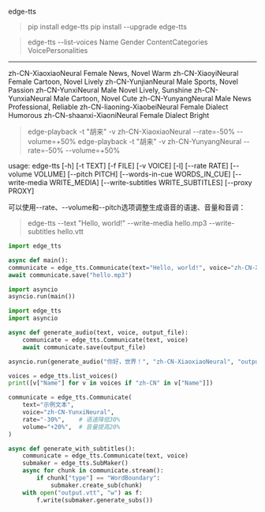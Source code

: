 edge-tts

>pip install edge-tts
>pip install --upgrade edge-tts


>edge-tts --list-voices
Name                               Gender    ContentCategories      VoicePersonalities
---------------------------------  --------  ---------------------  --------------------------------------
zh-CN-XiaoxiaoNeural               Female    News, Novel            Warm
zh-CN-XiaoyiNeural                 Female    Cartoon, Novel         Lively
zh-CN-YunjianNeural                Male      Sports, Novel          Passion
zh-CN-YunxiNeural                  Male      Novel                  Lively, Sunshine
zh-CN-YunxiaNeural                 Male      Cartoon, Novel         Cute
zh-CN-YunyangNeural                Male      News                   Professional, Reliable
zh-CN-liaoning-XiaobeiNeural       Female    Dialect                Humorous
zh-CN-shaanxi-XiaoniNeural         Female    Dialect                Bright


>edge-playback -t "胡来" -v zh-CN-XiaoxiaoNeural --rate=-50% --volume=+50%
>edge-playback -t "胡来" -v zh-CN-YunyangNeural --rate=-50% --volume=+50%

usage: edge-tts [-h] [-t TEXT] [-f FILE] [-v VOICE] [-l] [--rate RATE] [--volume VOLUME] [--pitch PITCH]
                [--words-in-cue WORDS_IN_CUE] [--write-media WRITE_MEDIA] [--write-subtitles WRITE_SUBTITLES]
                [--proxy PROXY]

可以使用--rate、--volume和--pitch选项调整生成语音的语速、音量和音调：


>edge-tts --text "Hello, world!" --write-media hello.mp3 --write-subtitles hello.vtt


```python
import edge_tts

async def main():
communicate = edge_tts.Communicate(text="Hello, world!", voice="zh-CN-XiaoxiaoNeural")
await communicate.save("hello.mp3")

import asyncio
asyncio.run(main())
```


```python
import edge_tts
import asyncio

async def generate_audio(text, voice, output_file):
    communicate = edge_tts.Communicate(text, voice)
    await communicate.save(output_file)

asyncio.run(generate_audio("你好，世界！", "zh-CN-XiaoxiaoNeural", "output.mp3"))
```

```python
voices = edge_tts.list_voices()
print([v["Name"] for v in voices if "zh-CN" in v["Name"]])
```

```python
communicate = edge_tts.Communicate(
    text="示例文本",
    voice="zh-CN-YunxiNeural",
    rate="-30%",    # 语速降低30%
    volume="+20%",  # 音量提高20%
)
```

```python
async def generate_with_subtitles():
    communicate = edge_tts.Communicate(text, voice)
    submaker = edge_tts.SubMaker()
    async for chunk in communicate.stream():
        if chunk["type"] == "WordBoundary":
            submaker.create_sub(chunk)
    with open("output.vtt", "w") as f:
        f.write(submaker.generate_subs())
```


